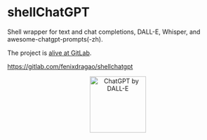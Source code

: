 # shellChatGPT

Shell wrapper for text and chat completions, DALL-E, Whisper, and awesome-chatgpt-prompts(-zh).


The project is [alive at GitLab](https://gitlab.com/fenixdragao/shellchatgpt).

<https://gitlab.com/fenixdragao/shellchatgpt>


<!-- ![ChatGPT by DALL-E](https://gitlab.com/mountaineerbr/etc/-/raw/main/gfx/dalle_out20b.png) -->

<p align="center">
  <img width="128" height="128" alt="ChatGPT by DALL-E" src="https://gitlab.com/mountaineerbr/etc/-/raw/main/gfx/dalle_out20b.png">
</p>
